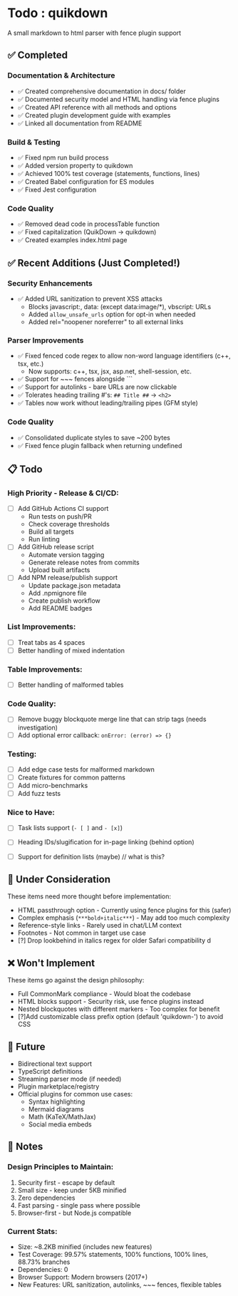 # Todo : quikdown

A small markdown to html parser with fence plugin support


## ✅ Completed

### Documentation & Architecture
* ✅ Created comprehensive documentation in docs/ folder
* ✅ Documented security model and HTML handling via fence plugins
* ✅ Created API reference with all methods and options
* ✅ Created plugin development guide with examples
* ✅ Linked all documentation from README

### Build & Testing
* ✅ Fixed npm run build process
* ✅ Added version property to quikdown
* ✅ Achieved 100% test coverage (statements, functions, lines)
* ✅ Created Babel configuration for ES modules
* ✅ Fixed Jest configuration

### Code Quality
* ✅ Removed dead code in processTable function
* ✅ Fixed capitalization (QuikDown → quikdown)
* ✅ Created examples index.html page


## ✅ Recent Additions (Just Completed!)

### Security Enhancements
* ✅ Added URL sanitization to prevent XSS attacks
  - Blocks javascript:, data: (except data:image/*), vbscript: URLs
  - Added `allow_unsafe_urls` option for opt-in when needed
  - Added rel="noopener noreferrer" to all external links

### Parser Improvements  
* ✅ Fixed fenced code regex to allow non-word language identifiers (c++, tsx, etc.)
  - Now supports: c++, tsx, jsx, asp.net, shell-session, etc.
* ✅ Support for ~~~ fences alongside ```
* ✅ Support for autolinks - bare URLs are now clickable
* ✅ Tolerates heading trailing #'s: `## Title ##` → `<h2>`
* ✅ Tables now work without leading/trailing pipes (GFM style)

### Code Quality
* ✅ Consolidated duplicate styles to save ~200 bytes
* ✅ Fixed fence plugin fallback when returning undefined


## 📋 Todo

### High Priority - Release & CI/CD:
* [ ] Add GitHub Actions CI support
  - Run tests on push/PR
  - Check coverage thresholds
  - Build all targets
  - Run linting
* [ ] Add GitHub release script
  - Automate version tagging
  - Generate release notes from commits
  - Upload built artifacts
* [ ] Add NPM release/publish support
  - Update package.json metadata
  - Add .npmignore file
  - Create publish workflow
  - Add README badges

### List Improvements:
* [ ] Treat tabs as 4 spaces
* [ ] Better handling of mixed indentation

### Table Improvements:
* [ ] Better handling of malformed tables

### Code Quality:
* [ ] Remove buggy blockquote merge line that can strip tags (needs investigation)
* [ ] Add optional error callback: `onError: (error) => {}`

### Testing:
* [ ] Add edge case tests for malformed markdown
* [ ] Create fixtures for common patterns
* [ ] Add micro-benchmarks
* [ ] Add fuzz tests 

### Nice to Have:
* [ ] Task lists support (`- [ ]` and `- [x]`)
* [ ] Heading IDs/slugification for in-page linking (behind option)
* [ ] Support for definition lists (maybe) // what is this?


## 🤔 Under Consideration

These items need more thought before implementation:

* HTML passthrough option - Currently using fence plugins for this (safer)
* Complex emphasis (`***bold+italic***`) - May add too much complexity
* Reference-style links - Rarely used in chat/LLM context
* Footnotes - Not common in target use case
* [?] Drop lookbehind in italics regex for older Safari compatibility
d

## ❌ Won't Implement

These items go against the design philosophy:

* Full CommonMark compliance - Would bloat the codebase
* HTML blocks support - Security risk, use fence plugins instead
* Nested blockquotes with different markers - Too complex for benefit
* [?]Add customizable class prefix option (default 'quikdown-') to avoid CSS 

## 🔮 Future

* Bidirectional text support
* TypeScript definitions
* Streaming parser mode (if needed)
* Plugin marketplace/registry
* Official plugins for common use cases:
  - Syntax highlighting
  - Mermaid diagrams
  - Math (KaTeX/MathJax)
  - Social media embeds


## 📝 Notes

### Design Principles to Maintain:
1. Security first - escape by default
2. Small size - keep under 5KB minified
3. Zero dependencies
4. Fast parsing - single pass where possible
5. Browser-first - but Node.js compatible

### Current Stats:
- Size: ~8.2KB minified (includes new features)
- Test Coverage: 99.57% statements, 100% functions, 100% lines, 88.73% branches
- Dependencies: 0
- Browser Support: Modern browsers (2017+)
- New Features: URL sanitization, autolinks, ~~~ fences, flexible tables

